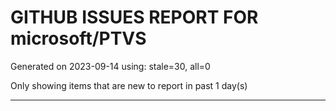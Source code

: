 
# GITHUB ISSUES REPORT FOR microsoft/PTVS


Generated on 2023-09-14 using: stale=30, all=0


Only showing items that are new to report in past 1 day(s)


---
